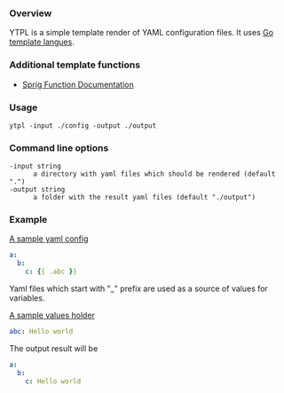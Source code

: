 ### Overview

YTPL is a simple template render of YAML configuration files.  It uses [Go template langues](https://pkg.go.dev/text/template).

### Additional template functions

* [Sprig Function Documentation](http://masterminds.github.io/sprig/)

### Usage

```shell
ytpl -input ./config -output ./output
```

### Command line options

```
-input string
      a directory with yaml files which should be rendered (default ".")
-output string
      a folder with the result yaml files (default "./output")
```

### Example

[A sample yaml config](./test/dev/na/a.yaml) 
```yaml
a:
  b:
    c: {{ .abc }}
```

Yaml files which start with "_" prefix are used as a source of values for variables.

[A sample values holder](./test/_env.yaml)
```yaml
abc: Hello world
```

The output result will be

```yaml
a:
  b:
    c: Hello world
```